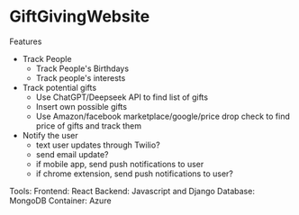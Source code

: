 # GiftGivingWebsite
Features
- Track People
  -   Track People's Birthdays
  -   Track people's interests
- Track potential gifts
  -   Use ChatGPT/Deepseek API to find list of gifts
  -   Insert own possible gifts
  -   Use Amazon/facebook marketplace/google/price drop check to find price of gifts and track them
- Notify the user
  -   text user updates through Twilio?
  -   send email update?
  -   if mobile app, send push notifications to user
  -   if chrome extension, send push notifications to user?

Tools:
Frontend: React
Backend: Javascript and Django
Database: MongoDB
Container: Azure
